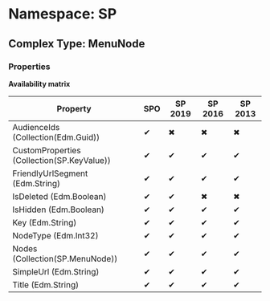 # Namespace: SP

## Complex Type: MenuNode

### Properties

**Availability matrix**

Property | SPO | SP 2019 | SP 2016 | SP 2013
----------|-----|---------|---------|--------
AudienceIds (Collection(Edm.Guid)) | ✔ | ✖ | ✖ | ✖
CustomProperties (Collection(SP.KeyValue)) | ✔ | ✔ | ✔ | ✔
FriendlyUrlSegment (Edm.String) | ✔ | ✔ | ✔ | ✔
IsDeleted (Edm.Boolean) | ✔ | ✔ | ✖ | ✖
IsHidden (Edm.Boolean) | ✔ | ✔ | ✔ | ✔
Key (Edm.String) | ✔ | ✔ | ✔ | ✔
NodeType (Edm.Int32) | ✔ | ✔ | ✔ | ✔
Nodes (Collection(SP.MenuNode)) | ✔ | ✔ | ✔ | ✔
SimpleUrl (Edm.String) | ✔ | ✔ | ✔ | ✔
Title (Edm.String) | ✔ | ✔ | ✔ | ✔
